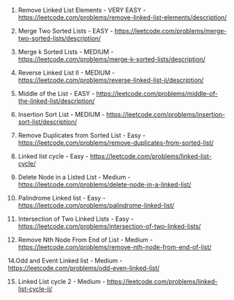 1. Remove Linked List Elements - VERY EASY - https://leetcode.com/problems/remove-linked-list-elements/description/

2. Merge Two Sorted Lists - EASY - https://leetcode.com/problems/merge-two-sorted-lists/description/

3. Merge k Sorted Lists - MEDIUM - https://leetcode.com/problems/merge-k-sorted-lists/description/

4. Reverse Linked List II - MEDIUM - https://leetcode.com/problems/reverse-linked-list-ii/description/

5. Middle of the List - EASY - https://leetcode.com/problems/middle-of-the-linked-list/description/

6. Insertion Sort List - MEDIUM - https://leetcode.com/problems/insertion-sort-list/description/

7. Remove Duplicates from Sorted List - Easy - https://leetcode.com/problems/remove-duplicates-from-sorted-list/
  
8. Linked list cycle - Easy - https://leetcode.com/problems/linked-list-cycle/

9. Delete Node in a Listed List - Medium - https://leetcode.com/problems/delete-node-in-a-linked-list/

10. Palindrome Linked list - Easy - https://leetcode.com/problems/palindrome-linked-list/

11. Intersection of Two Linked Lists - Easy - https://leetcode.com/problems/intersection-of-two-linked-lists/
  
12. Remove Nth Node From End of List - Medium - https://leetcode.com/problems/remove-nth-node-from-end-of-list/
 
14.Odd and Event Linked list - Medium - https://leetcode.com/problems/odd-even-linked-list/

15. Linked List cycle 2 - Medium - https://leetcode.com/problems/linked-list-cycle-ii/

